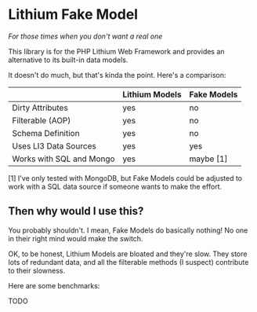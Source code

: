 # Lithium Fake Model

*For those times when you don't want a real one*

This library is for the PHP Lithium Web Framework and provides an alternative to its built-in data models.

It doesn't do much, but that's kinda the point. Here's a comparison:

|                          | Lithium Models | Fake Models |
| ------------------------ | -------------- | ----------- |
| Dirty Attributes         | yes            | no          |
| Filterable (AOP)         | yes            | no          |
| Schema Definition        | yes            | no          |
| Uses LI3 Data Sources    | yes            | yes         |
| Works with SQL and Mongo | yes            | maybe [1]   |

[1] I've only tested with MongoDB, but Fake Models could be adjusted to work with a SQL data source if someone wants to make the effort.

## Then why would I use this?

You probably shouldn't. I mean, Fake Models do basically nothing! No one in their right mind would make the switch.

OK, to be honest, Lithium Models are bloated and they're slow. They store lots of redundant data, and all the filterable methods (I suspect) contribute to their slowness.

Here are some benchmarks:

TODO